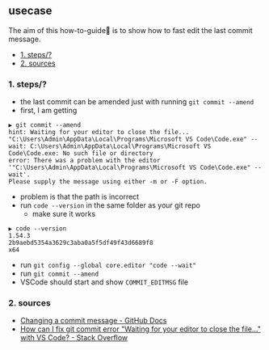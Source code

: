 ## usecase
The aim of this how-to-guide🏁 is to show how to fast edit the last commit message.

<!-- TOC -->

- [1. steps/?](#1-steps)
- [2. sources](#2-sources)

<!-- /TOC -->

### 1. steps/?
* the last commit can be amended just with running `git commit --amend`
* first, I am getting

```
▶ git commit --amend
hint: Waiting for your editor to close the file... "C:\Users\Admin\AppData\Local\Programs\Microsoft VS Code\Code.exe" --wait: C:\Users\Admin\AppData\Local\Programs\Microsoft VS Code\Code.exe: No such file or directory
error: There was a problem with the editor '"C:\Users\Admin\AppData\Local\Programs\Microsoft VS Code\Code.exe" --wait'.
Please supply the message using either -m or -F option.
```

* problem is that the path is incorrect
* run `code --version` in the same folder as your git repo 
    - make sure it works

```
▶ code --version
1.54.3
2b9aebd5354a3629c3aba0a5f5df49f43d6689f8
x64
```

* run `git config --global core.editor "code --wait"`
* run `git commit --amend`
* VSCode should start and show `COMMIT_EDITMSG` file

### 2. sources
* [Changing a commit message - GitHub Docs](https://docs.github.com/en/github/committing-changes-to-your-project/changing-a-commit-message)
* [How can I fix git commit error "Waiting for your editor to close the file..." with VS Code? - Stack Overflow](https://stackoverflow.com/questions/52195877/how-can-i-fix-git-commit-error-waiting-for-your-editor-to-close-the-file-wi/54675480)
